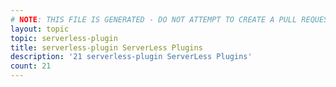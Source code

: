 ```yaml
---
# NOTE: THIS FILE IS GENERATED - DO NOT ATTEMPT TO CREATE A PULL REQUEST TO UPDATE THE DATA. 
layout: topic
topic: serverless-plugin
title: serverless-plugin ServerLess Plugins
description: '21 serverless-plugin ServerLess Plugins'
count: 21
---
```

